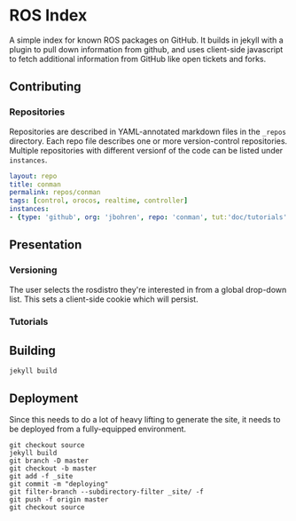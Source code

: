 ROS Index
=========

A simple index for known ROS packages on GitHub. It builds in jekyll with a
plugin to pull down information from github, and uses client-side javascript to
fetch additional information from GitHub like open tickets and forks.

## Contributing

### Repositories

Repositories are described in YAML-annotated markdown files in the `_repos`
directory. Each repo file describes one or more version-control repositories.
Multiple repositories with different versionf of the code can be listed under
`instances`.

```yaml
layout: repo
title: conman
permalink: repos/conman
tags: [control, orocos, realtime, controller]
instances:
- {type: 'github', org: 'jbohren', repo: 'conman', tut:'doc/tutorials' }
```

## Presentation

### Versioning

The user selects the rosdistro they're interested in from a global drop-down
list. This sets a client-side cookie which will persist.

### Tutorials

## Building

```
jekyll build
```

## Deployment

Since this needs to do a lot of heavy lifting to generate the site, it needs to
be deployed from a fully-equipped environment.

```
git checkout source
jekyll build
git branch -D master
git checkout -b master
git add -f _site
git commit -m "deploying"
git filter-branch --subdirectory-filter _site/ -f
git push -f origin master
git checkout source
```

